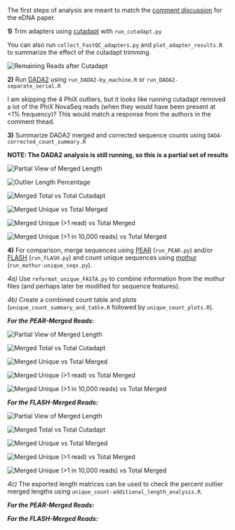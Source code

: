 The first steps of analysis are meant to match the [comment discussion](https://www.nature.com/articles/s41598-019-42455-9#article-comments) for the eDNA paper.

**1)** Trim adapters using [cutadapt](https://cutadapt.readthedocs.io/en/stable/) with `run_cutadapt.py`

You can also run `collect_FastQC_adapters.py` and `plot_adapter_results.R` to summarize the effect of the cutadapt trimming.

![Remaining Reads after Cutadapt](Cutadapt-filtered_read_counts-with_sequencer.png "Read Counts by Sequencer")

**2)** Run [DADA2](https://benjjneb.github.io/dada2/tutorial.html) using `run_DADA2-by_machine.R` or `run_DADA2-separate_serial.R`

I am skipping the 4 PhiX outliers, but it looks like running cutadapt removed a lot of the PhiX NovaSeq reads (when they would have been present at <1% frequency)?  This would match a response from the authors in the comment thead.

**3)** Summarize DADA2 merged and corrected sequence counts using `DADA-corrected_count_summary.R`

**NOTE: The DADA2 analysis is still running, so this is a partial set of results**

![Partial View of Merged Length](DADA2-merged-and-corrected_read_length_distribution.png "Partial View of Merged Length")

![Outlier Length Percentage](DADA2-merged-and-corrected_outlier_length_percentage.png "Outlier Length Percentage")

![Merged Total vs Total Cutadapt](DADA2-merged-and-corrected_total_merged_versus_total_cutadapt.png "Merged Total vs Total Cutadapt")

![Merged Unique vs Total Merged](DADA2-merged-and-corrected_unique_merged_versus_total_merged.png "Merged Unique vs Total Merged")

![Merged Unique (>1 read) vs Total Merged](DADA2-merged-and-corrected_unique_merged_multi-read_versus_total_merged.png "Merged Unique (>1 read) vs Total Merged")

![Merged Unique (>1 in 10,000 reads) vs Total Merged](DADA2-merged-and-corrected_unique_merged_per10k_versus_total_merged.png "Merged Unique (>1 in 10,000 reads) vs Total Merged")

**4)** For comparison, merge sequences using [PEAR](https://cme.h-its.org/exelixis/web/software/pear/) (`run_PEAR.py`) and/or [FLASH](https://ccb.jhu.edu/software/FLASH/) (`run_FLASH.py`) and count unique sequences using [mothur](https://mothur.org/) (`run_mothur-unique_seqs.py`).

*4a)* Use `reformat_unique_FASTA.py` to combine information from the mothur files (and perhaps later be modified for sequence features).

*4b)* Create a combined count table and plots (`unique_count_summary_and_table.R` followed by `unique_count_plots.R`).

***For the PEAR-Merged Reads:***

![Partial View of Merged Length](PEAR_merged_read_length_distribution.png "Partial View of Merged Length")

![Merged Total vs Total Cutadapt](PEAR_merged_total_merged_versus_total_cutadapt.png "Merged Total vs Total Cutadapt")

![Merged Unique vs Total Merged](PEAR_merged_unique_merged_versus_total_merged.png "Merged Unique vs Total Merged")

![Merged Unique (>1 read) vs Total Merged](PEAR_merged_unique_merged_multi-read_versus_total_merged.png "Merged Unique (>1 read) vs Total Merged")

![Merged Unique (>1 in 10,000 reads) vs Total Merged](PEAR_merged_unique_merged_per10k_versus_total_merged.png "Merged Unique (>1 in 10,000 reads) vs Total Merged")


***For the FLASH-Merged Reads:***

![Partial View of Merged Length](FLASH_merged_read_length_distribution.png "Partial View of Merged Length")

![Merged Total vs Total Cutadapt](FLASH_merged_total_merged_versus_total_cutadapt.png "Merged Total vs Total Cutadapt")

![Merged Unique vs Total Merged](FLASH_merged_unique_merged_versus_total_merged.png "Merged Unique vs Total Merged")

![Merged Unique (>1 read) vs Total Merged](FLASH_merged_unique_merged_multi-read_versus_total_merged.png "Merged Unique (>1 read) vs Total Merged")

![Merged Unique (>1 in 10,000 reads) vs Total Merged](FLASH_merged_unique_merged_per10k_versus_total_merged.png "Merged Unique (>1 in 10,000 reads) vs Total Merged")

*4c)* The exported length matrices can be used to check the percent outlier merged lengths using `unique_count-additional_length_analysis.R`.

***For the PEAR-Merged Reads:***


***For the FLASH-Merged Reads:***

